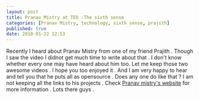 ```yaml
---
layout: post
title: Pranav Mistry at TED :The sixth sense
categories: [Pranav Mistry, technology, sixth sense, prajith]
published: true
date: 2010-01-22 12:53
---
```

Recently I heard about Pranav Mistry from one of my friend Prajith . Though I saw the video I didnot get much time to write about that . I don't know whether every one may have heard about him too. Let me keep those two awesome videos .  I hope you too enjoyed it . And I am very happy to hear and tell you that he puts all as opensource . Does any one do like that ?  I am not keeping all the links to his projects . Check [Pranav mistry's website](http://www.pranavmistry.com/) for more information . Lots there guys .   
